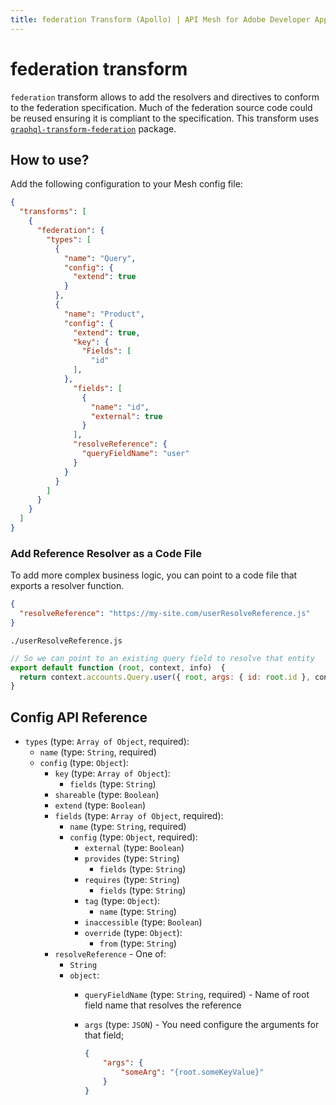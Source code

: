 ```yaml
---
title: federation Transform (Apollo) | API Mesh for Adobe Developer App Builder
---
```


# federation transform

`federation` transform allows to add the resolvers and directives to conform to the federation specification. Much of the federation source code could be reused ensuring it is compliant to the specification. This transform uses [`graphql-transform-federation`](https://github.com/0xR/graphql-transform-federation) package.

## How to use?

Add the following configuration to your Mesh config file:

```json
{
  "transforms": [
    {
      "federation": {
        "types": [
          {
            "name": "Query",
            "config": {
              "extend": true
            }
          },
          {
            "name": "Product",
            "config": {
              "extend": true,
              "key": {
                "Fields": [
                  "id"
              ],
            },
              "fields": [
                {
                  "name": "id",
                  "external": true
                }
              ],
              "resolveReference": {
                "queryFieldName": "user"
              }
            }
          }
        ]
      }
    }
  ]
}

```

### Add Reference Resolver as a Code File

To add more complex business logic, you can point to a code file that exports a resolver function.

```json
{
  "resolveReference": "https://my-site.com/userResolveReference.js"
}
```

`./userResolveReference.js`

```js
// So we can point to an existing query field to resolve that entity
export default function (root, context, info)  {
  return context.accounts.Query.user({ root, args: { id: root.id }, context, info })
}
```

## Config API Reference

-  `types` (type: `Array of Object`, required):
   -  `name` (type: `String`, required)
   -  `config` (type: `Object`):
      - `key` (type: `Array of Object`):
        - `fields` (type: `String`)
      -  `shareable` (type: `Boolean`)
      -  `extend` (type: `Boolean`)
      -  `fields` (type: `Array of Object`, required):
         -  `name` (type: `String`, required)
         -  `config` (type: `Object`, required):
            -  `external` (type: `Boolean`)
            -  `provides` (type: `String`)
               -  `fields` (type: `String`)
            -  `requires` (type: `String`)
               -  `fields` (type: `String`)
            - `tag` (type: `Object`):
              - `name` (type: `String`)
            - `inaccessible` (type: `Boolean`)
            - `override` (type: `Object`):
              - `from` (type: `String`)
      -  `resolveReference` -  One of:
         -  `String`
         -  `object`:
            -  `queryFieldName` (type: `String`, required) - Name of root field name that resolves the reference
            -  `args` (type: `JSON`) - You need configure the arguments for that field;

                ```json
                {
                    "args": {
                        "someArg": "{root.someKeyValue}"
                    }
                }
                ```
